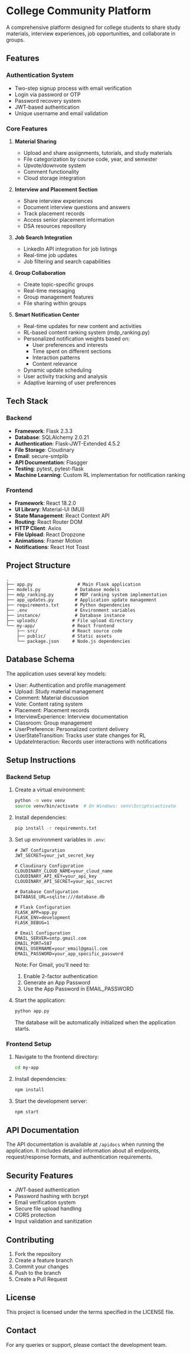 # College Community Platform

A comprehensive platform designed for college students to share study materials, interview experiences, job opportunities, and collaborate in groups.

## Features

### Authentication System
- Two-step signup process with email verification
- Login via password or OTP
- Password recovery system
- JWT-based authentication
- Unique username and email validation

### Core Features
1. **Material Sharing**
   - Upload and share assignments, tutorials, and study materials
   - File categorization by course code, year, and semester
   - Upvote/downvote system
   - Comment functionality
   - Cloud storage integration

2. **Interview and Placement Section**
   - Share interview experiences
   - Document interview questions and answers
   - Track placement records
   - Access senior placement information
   - DSA resources repository

3. **Job Search Integration**
   - LinkedIn API integration for job listings
   - Real-time job updates
   - Job filtering and search capabilities

4. **Group Collaboration**
   - Create topic-specific groups
   - Real-time messaging
   - Group management features
   - File sharing within groups

5. **Smart Notification Center**
   - Real-time updates for new content and activities
   - RL-based content ranking system (mdp_ranking.py)
   - Personalized notification weights based on:
     - User preferences and interests
     - Time spent on different sections
     - Interaction patterns
     - Content relevance
   - Dynamic update scheduling
   - User activity tracking and analysis
   - Adaptive learning of user preferences

## Tech Stack

### Backend
- **Framework**: Flask 2.3.3
- **Database**: SQLAlchemy 2.0.21
- **Authentication**: Flask-JWT-Extended 4.5.2
- **File Storage**: Cloudinary
- **Email**: secure-smtplib
- **API Documentation**: Flasgger
- **Testing**: pytest, pytest-flask
- **Machine Learning**: Custom RL implementation for notification ranking

### Frontend
- **Framework**: React 18.2.0
- **UI Library**: Material-UI (MUI)
- **State Management**: React Context API
- **Routing**: React Router DOM
- **HTTP Client**: Axios
- **File Upload**: React Dropzone
- **Animations**: Framer Motion
- **Notifications**: React Hot Toast

## Project Structure

```
.
├── app.py                 # Main Flask application
├── models.py             # Database models
├── mdp_ranking.py        # MDP ranking system implementation
├── app_updates.py        # Application update management
├── requirements.txt      # Python dependencies
├── .env                  # Environment variables
├── instance/             # Database instance
├── uploads/             # File upload directory
└── my-app/              # React frontend
    ├── src/             # React source code
    ├── public/          # Static assets
    └── package.json     # Node.js dependencies
```

## Database Schema

The application uses several key models:
- User: Authentication and profile management
- Upload: Study material management
- Comment: Material discussion
- Vote: Content rating system
- Placement: Placement records
- InterviewExperience: Interview documentation
- Classroom: Group management
- UserPreference: Personalized content delivery
- UserStateTransition: Tracks user state changes for RL
- UpdateInteraction: Records user interactions with notifications

## Setup Instructions

### Backend Setup
1. Create a virtual environment:
   ```bash
   python -m venv venv
   source venv/bin/activate  # On Windows: venv\Scripts\activate
   ```

2. Install dependencies:
   ```bash
   pip install -r requirements.txt
   ```

3. Set up environment variables in `.env`:
   ```
   # JWT Configuration
   JWT_SECRET=your_jwt_secret_key

   # Cloudinary Configuration
   CLOUDINARY_CLOUD_NAME=your_cloud_name
   CLOUDINARY_API_KEY=your_api_key
   CLOUDINARY_API_SECRET=your_api_secret

   # Database Configuration
   DATABASE_URL=sqlite:///database.db

   # Flask Configuration
   FLASK_APP=app.py
   FLASK_ENV=development
   FLASK_DEBUG=1

   # Email Configuration
   EMAIL_SERVER=smtp.gmail.com
   EMAIL_PORT=587
   EMAIL_USERNAME=your_email@gmail.com
   EMAIL_PASSWORD=your_app_specific_password
   ```

   Note: For Gmail, you'll need to:
   1. Enable 2-factor authentication
   2. Generate an App Password
   3. Use the App Password in EMAIL_PASSWORD

4. Start the application:
   ```bash
   python app.py
   ```
   
   The database will be automatically initialized when the application starts.

### Frontend Setup
1. Navigate to the frontend directory:
   ```bash
   cd my-app
   ```

2. Install dependencies:
   ```bash
   npm install
   ```

3. Start the development server:
   ```bash
   npm start
   ```

## API Documentation

The API documentation is available at `/apidocs` when running the application. It includes detailed information about all endpoints, request/response formats, and authentication requirements.

## Security Features

- JWT-based authentication
- Password hashing with bcrypt
- Email verification system
- Secure file upload handling
- CORS protection
- Input validation and sanitization

## Contributing

1. Fork the repository
2. Create a feature branch
3. Commit your changes
4. Push to the branch
5. Create a Pull Request

## License

This project is licensed under the terms specified in the LICENSE file.

## Contact

For any queries or support, please contact the development team. 
 
